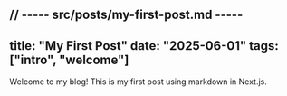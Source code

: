 // ----- src/posts/my-first-post.md -----
---
title: "My First Post"
date: "2025-06-01"
tags: ["intro", "welcome"]
---
Welcome to my blog! This is my first post using markdown in Next.js.

